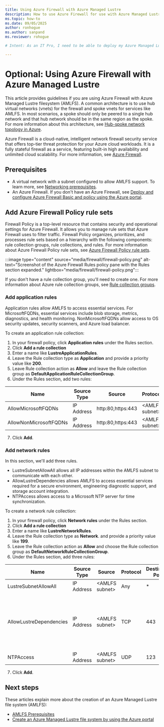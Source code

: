 ```yaml
---
title: Using Azure Firewall with Azure Managed Lustre
description: How to use Azure Firewall for use with Azure Managed Lustre file system.
ms.topic: how-to
ms.date: 09/05/2025
author: ronhogue
ms.author: sanpand
ms.reviewer: rohogue

# Intent: As an IT Pro, I need to be able to deploy my Azure Managed Lustre file system using Azure Firewall and custom DNS.

---
```


# Optional: Using Azure Firewall with Azure Managed Lustre

This article provides guidelines if you are using Azure Firewall with Azure Managed Lustre filesystem (AMLFS). A common architecture is to use hub virtual networks (vnets) for the firewall and spoke vnets for services like AMLFS. In most scenarios, a spoke should only be peered to a single hub network and that hub network should be in the same region as the spoke. For more information about this architecture, see [Hub-spoke network topology in Azure](/azure/architecture/networking/architecture/hub-spoke).

Azure Firewall is a cloud-native, intelligent network firewall security service that offers top-tier threat protection for your Azure cloud workloads. It is a fully stateful firewall as a service, featuring built-in high availability and unlimited cloud scalability. For more information, see [Azure Firewall](/azure/firewall).

## Prerequisites

- A virtual network with a subnet configured to allow AMLFS support. To learn more, see [Networking prerequisites](amlfs-prerequisites.md#network-prerequisites).
- An Azure Firewall. If you don't have an Azure Firewall, see [Deploy and configure Azure Firewall Basic and policy using the Azure portal](/azure/firewall/deploy-firewall-basic-portal-policy).

<!-- 

## Add the firewall as a DNS server

Add the Azure Firewall private IP address as a custom DNS server. If the firewall is not used for DNS, then the firewall and virtual network may get different IP addresses from DNS resolution which could lead to intermittent failures.

> [!WARNING]
> When updating the firewall DNS settings, a warning will appear in the portal stating: Virtual machines and Application gateways(v2 SKU) within this virtual network must be restarted to utilize the updated DNS server settings.

To add the firewall private IP address as a custom DNS server:

:::image type="content" source="media/firewall/copy-firewall-ip-address.png" alt-text="Screenshot of the Azure Firewall page highlighting the firewall private IP address." lightbox="media/firewall/copy-firewall-ip-address.png":::

1. In the Azure portal, click on your Azure Firewall and copy the Private IP address of the firewall.
:::image type="content" source="media/firewall/add-custom-dns-ip.png" alt-text="Screenshot of the Azure DNS page highlighting the Custom radio button, the IP address field, and the Save button." lightbox="media/firewall/add-custom-dns-ip.png":::
1. Return to the virtual network for your Azure Managed Lustre.
1. Under the Settings option, click DNS.
1. In the IP address field, paste the firewall's private IP address.
1. Click Save.
1. Restart any virtual machines and/or application gateways.

## Add a route table

To secure network traffic to and from your Azure Managed Lustre, add a route table to direct all non-local traffic through your Azure Firewall. For more information about Azure Route tables, see [Create, change, or delete a route table](/azure/virtual-network/manage-route-table).

To add a route table to your Azure Managed Lustre subnet, follow these steps:

:::image type="content" source="media/firewall/create-route-table.png" alt-text="Screenshot of the Azure Route Tables page highlighting the Create button." lightbox="media/firewall/create-route-table.png":::

1. Open **Route Tables** and click **Create**.
:::image type="content" source="media/firewall/name-route-table.png" alt-text="Screenshot of the Azure Route Tables page highlighting the Create button." lightbox="media/firewall/name-route-table.png":::
1. Select the **Subscription**, **Resource Group**, and **Region**.
1. Enter a Name for the route table.
1. Click **Review + Create**
1. On the next page, click **Create**

## Add a default route

To secure any network traffic to or from the internet, add a default route to your route table. The default route routes traffic specified by the address prefix to the internet. For more information about default routes, see [Default system routes](/azure/virtual-network/virtual-networks-udr-overview#default-system-routes)

To add a default system route to your route table:

1. Open the route table and click the **+ Add** button.
:::image type="content" source="media/firewall/add-route-fields.png" alt-text="Screenshot of the Azure Add Route pane listing the 5 fields to be completed and the Add button." lightbox="media/firewall/add-route-fields.png":::
1. Enter a name for the route.
1. Choose **IP address** for Destination type.
1. Enter **0.0.0.0/0** for the destination IP address.
1. Choose **Virtual Appliance** for the Next hop type.
1. Paste the firewall's private IP address for the Next hop address.
1. Click **Add**.
-->

## Add Azure Firewall Policy rule sets

Firewall Policy is a top-level resource that contains security and operational settings for Azure Firewall. It allows you to manage rule sets that Azure Firewall uses to filter traffic. Firewall Policy organizes, prioritizes, and processes rule sets based on a hierarchy with the following components: rule collection groups, rule collections, and rules. For more information about Azure Firewall Policy rule sets, see [Azure Firewall Policy rule sets](/azure/firewall/policy-rule-sets).

:::image type="content" source="media/firewall/firewall-policy.png" alt-text="Screenshot of the Azure Firewall Rules policy pane with the Rules section expanded." lightbox="media/firewall/firewall-policy.png":::

If you don't have a rule collection group, you'll need to create one. For more information about Azure rule collection groups, see [Rule collection groups](/azure/firewall/policy-rule-sets#rule-collection-groups).

### Add application rules

Application rules allow AMLFS to access essential services. For MicrosoftFQDNs, essential services include blob storage, metrics, diagnostics, and health monitoring. NonMicrosoftFQDNs allow access to OS security updates, security scanners, and Azure load balancer.

To create an application rule collection:

<!-- :::image type="content" source="media/firewall/add-rule-collection.png" alt-text="Screenshot of the Azure Firewall Rules policy pane with the Rules section expanded." lightbox="media/firewall/add-rule-collection.png"::: -->

1. In your firewall policy, click **Application rules** under the Rules section.
1. Click **Add a rule collection**
1. Enter a name like **LustreApplicationRules**.
1. Leave the Rule collection type as **Application** and provide a priority value like **200**.
1. Leave Rule collection action as **Allow** and leave the Rule collection group as **DefaultApplicationRuleCollectionGroup**.
1. Under the Rules section, add two rules:

| Name | Source Type | Source | Protocol | Destination Type | Destination |
|------|-------------|--------|----------|------------------|-------------|
| AllowMicrosoftFQDNs | IP Address | http:80,https:443 | \<AMLFS subnet> | FQDN | \*.azure.com,\*.windows.com,\*.windows.net,\*.microsoft.com,\*.azure.net |
| AllowNonMicrosoftFQDNs | IP Address | http:80,https:443 | \<AMLFS subnet> | FQDN | \*.archive.ubuntu.com,\*.cvd.clamav.net,\*.trafficmanager.net |

7. Click **Add**.

### Add network rules

In this section, we'll add three rules.

- LustreSubnetAllowAll allows all IP addresses within the AMLFS subnet to communicate with each other.
- AllowLustreDependencies allows AMLFS to access essential services required for a secure environment, engineering diagnostic support, and storage account integration.
- NTPAccess allows access to a Microsoft NTP server for time synchronization.

To create a network rule collection:

1. In your firewall policy, click **Network rules** under the Rules section.
1. Click **Add a rule collection**
1. Enter a name like **LustreNetworkRules**.
1. Leave the Rule collection type as **Network**. and provide a priority value like **199**.
1. Leave the Rule collection action as **Allow** and choose the Rule collection group as **DefaultNetworkRuleCollectionGroup**.
1. Under the Rules section, add three rules:

| Name | Source Type | Source | Protocol | Destination Ports | Destination Type | Destination |
|------|-------------|--------|----------|-------------------|------------------|-------------|
| LustreSubnetAllowAll | IP Address | \<AMLFS subnet> | Any | * | IP address | \<AMLFS subnet> |
| AllowLustreDependencies | IP Address | \<AMLFS subnet> | TCP | 443 | Service Tag | ActionGroup, ApiManagement, AzureActiveDirectory, AzureDataLake, AzureKeyVault, AzureMonitor, AzureResourceManager, EventHub, GuestAndHybridManagement, Storage |
| NTPAccess | IP Address | \<AMLFS subnet> | UDP | 123 | IP address | 168.61.215.74/32 |

7. Click **Add**.

## Next steps

These articles explain more about the creation of an Azure Managed Lustre file system (AMLFS):

- [AMLFS Prerequisites](/azure/azure-managed-lustre/amlfs-prerequisites)
- [Create an Azure Managed Lustre file system by using the Azure portal](/azure/azure-managed-lustre/create-file-system-portal)
